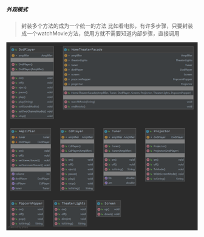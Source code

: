 ##### 外观模式

> 封装多个方法的成为一个统一的方法
> 比如看电影，有许多步骤，只要封装成一个watchMovie方法，使用方就不需要知道内部步骤，直接调用

![外观模式](image/facadepattern.png)